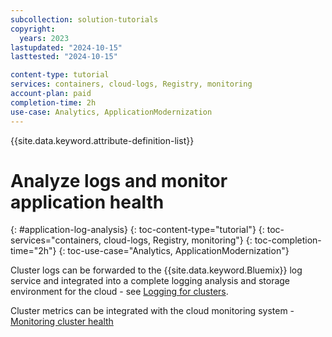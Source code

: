 ```yaml
---
subcollection: solution-tutorials
copyright:
  years: 2023
lastupdated: "2024-10-15"
lasttested: "2024-10-15"

content-type: tutorial
services: containers, cloud-logs, Registry, monitoring
account-plan: paid
completion-time: 2h
use-case: Analytics, ApplicationModernization
---
```

{{site.data.keyword.attribute-definition-list}}

# Analyze logs and monitor application health 
{: #application-log-analysis}
{: toc-content-type="tutorial"}
{: toc-services="containers, cloud-logs, Registry, monitoring"}
{: toc-completion-time="2h"}
{: toc-use-case="Analytics, ApplicationModernization"}


Cluster logs can be forwarded to the {{site.data.keyword.Bluemix}} log service and integrated into a complete logging analysis and storage environment for the cloud - see [Logging for clusters](/docs/containers?topic=containers-health). 

Cluster metrics can be integrated with the cloud monitoring system - [Monitoring cluster health](/docs/containers?topic=containers-health-monitor)
